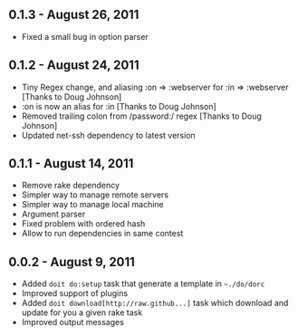 ## 0.1.3 - August 26, 2011

* Fixed a small bug in option parser

## 0.1.2 - August 24, 2011

* Tiny Regex change, and aliasing :on => :webserver for :in => :webserver [Thanks to Doug Johnson]
* :on is now an alias for :in [Thanks to Doug Johnson]
* Removed trailing colon from /password:/ regex [Thanks to Doug Johnson]
* Updated net-ssh dependency to latest version

## 0.1.1 - August 14, 2011

* Remove rake dependency
* Simpler way to manage remote servers
* Simpler way to manage local machine
* Argument parser
* Fixed problem with ordered hash
* Allow to run dependencies in same contest

## 0.0.2 - August 9, 2011

* Added `doit do:setup` task that generate a template in `~./do/dorc`
* Improved support of plugins
* Added `doit download[http://raw.github...]` task which download and update for you a given rake task
* Improved output messages
